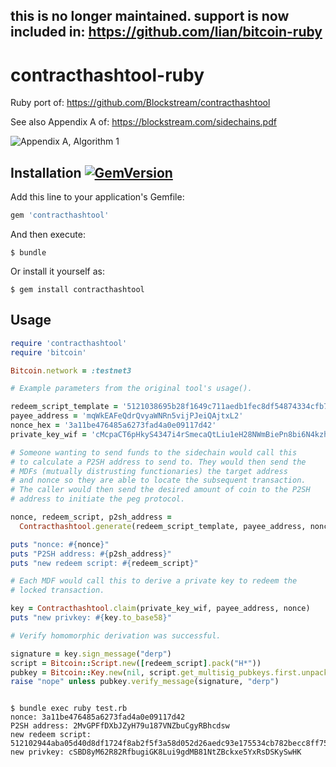 
## this is no longer maintained. support is now included in: https://github.com/lian/bitcoin-ruby

# contracthashtool-ruby

Ruby port of: https://github.com/Blockstream/contracthashtool

See also Appendix A of: https://blockstream.com/sidechains.pdf

![Appendix A, Algorithm 1](https://cloud.githubusercontent.com/assets/4391003/5239292/cff58560-7891-11e4-80fc-9f1b7235d19c.png)

## Installation [![GemVersion](https://badge.fury.io/rb/contracthashtool.svg)](http://badge.fury.io/rb/contracthashtool)

Add this line to your application's Gemfile:

```ruby
gem 'contracthashtool'
```

And then execute:

    $ bundle

Or install it yourself as:

    $ gem install contracthashtool

## Usage

```ruby
require 'contracthashtool'
require 'bitcoin'

Bitcoin.network = :testnet3

# Example parameters from the original tool's usage().

redeem_script_template = '5121038695b28f1649c711aedb1fec8df54874334cfb7ddf31ba3132a94d00bdc9715251ae'
payee_address = 'mqWkEAFeQdrQvyaWNRn5vijPJeiQAjtxL2'
nonce_hex = '3a11be476485a6273fad4a0e09117d42'
private_key_wif = 'cMcpaCT6pHkyS4347i4rSmecaQtLiu1eH28NWmBiePn8bi6N4kzh'

# Someone wanting to send funds to the sidechain would call this
# to calculate a P2SH address to send to. They would then send the
# MDFs (mutually distrusting functionaries) the target address
# and nonce so they are able to locate the subsequent transaction.
# The caller would then send the desired amount of coin to the P2SH
# address to initiate the peg protocol.

nonce, redeem_script, p2sh_address =
  Contracthashtool.generate(redeem_script_template, payee_address, nonce_hex)

puts "nonce: #{nonce}"
puts "P2SH address: #{p2sh_address}"
puts "new redeem script: #{redeem_script}"

# Each MDF would call this to derive a private key to redeem the
# locked transaction.

key = Contracthashtool.claim(private_key_wif, payee_address, nonce)
puts "new privkey: #{key.to_base58}"

# Verify homomorphic derivation was successful.

signature = key.sign_message("derp")
script = Bitcoin::Script.new([redeem_script].pack("H*"))
pubkey = Bitcoin::Key.new(nil, script.get_multisig_pubkeys.first.unpack("H*").first)
raise "nope" unless pubkey.verify_message(signature, "derp")
```

<pre>
<code>
$ bundle exec ruby test.rb
nonce: 3a11be476485a6273fad4a0e09117d42
P2SH address: 2MvGPFfDXbJZyH79u187VNZbuCgyRBhcdsw
new redeem script: 512102944aba05d40d8df1724f8ab2f5f3a58d052d26aedc93e175534cb782becc8ff751ae
new privkey: cSBD8yM62R82RfbugiGK8Lui9gdMB81NtZBckxe5YxRsDSKySwHK
</code>
</pre>


